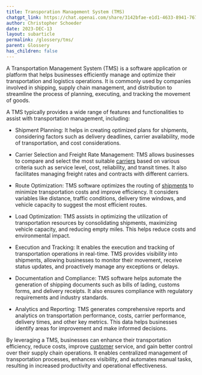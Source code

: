 ```yaml
---
title: Transporation Management System (TMS)
chatgpt_link: https://chat.openai.com/share/3142bfae-e1d1-4633-8941-767c8f459317
author: Christopher Schoeder
date: 2023-DEC-13
layout: subarticle
permalink: /glossery/tms/
parent: Glossery
has_children: false
---
```




A Transportation Management System (TMS) is a software application or platform that helps businesses efficiently manage and optimize their transportation and logistics operations. It is commonly used by companies involved in shipping, supply chain management, and distribution to streamline the process of planning, executing, and tracking the movement of goods.

A TMS typically provides a wide range of features and functionalities to assist with transportation management, including:

- Shipment Planning: It helps in creating optimized plans for shipments, considering factors such as delivery deadlines, carrier availability, mode of transportation, and cost considerations.

- Carrier Selection and Freight Rate Management: TMS allows businesses to compare and select the most suitable <a href="/carriers/">carriers</a> based on various criteria such as service level, cost, reliability, and transit times. It also facilitates managing freight rates and contracts with different carriers.

- Route Optimization: TMS software optimizes the routing of <a href="/glossery/shipments">shipments</a> to minimize transportation costs and improve efficiency. It considers variables like distance, traffic conditions, delivery time windows, and vehicle capacity to suggest the most efficient routes.

- Load Optimization: TMS assists in optimizing the utilization of transportation resources by consolidating shipments, maximizing vehicle capacity, and reducing empty miles. This helps reduce costs and environmental impact.

- Execution and Tracking: It enables the execution and tracking of transportation operations in real-time. TMS provides visibility into shipments, allowing businesses to monitor their movement, receive status updates, and proactively manage any exceptions or delays.

- Documentation and Compliance: TMS software helps automate the generation of shipping documents such as bills of lading, customs forms, and delivery receipts. It also ensures compliance with regulatory requirements and industry standards.

- Analytics and Reporting: TMS generates comprehensive reports and analytics on transportation performance, costs, carrier performance, delivery times, and other key metrics. This data helps businesses identify areas for improvement and make informed decisions.

By leveraging a TMS, businesses can enhance their transportation efficiency, reduce costs, improve <a href="/parties/customers">customer</a> service, and gain better control over their supply chain operations. It enables centralized management of transportation processes, enhances visibility, and automates manual tasks, resulting in increased productivity and operational effectiveness.
